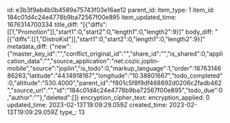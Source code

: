 id: e3b3f9ab4b0b4589a75743f03e16ae12
parent_id: 
item_type: 1
item_id: 184c01d4c24e4778b9ba72567f00e895
item_updated_time: 1676314700334
title_diff: "[{\"diffs\":[[1,\"Promotion\"]],\"start1\":0,\"start2\":0,\"length1\":0,\"length2\":9}]"
body_diff: "[{\"diffs\":[[1,\"DistroKid\"]],\"start1\":0,\"start2\":0,\"length1\":0,\"length2\":9}]"
metadata_diff: {"new":{"master_key_id":"","conflict_original_id":"","share_id":"","is_shared":0,"application_data":"","source_application":"net.cozic.joplin-mobile","source":"joplin","is_todo":0,"markup_language":1,"order":1676314686263,"latitude":"44.14918167","longitude":"10.38801667","todo_completed":0,"altitude":"530.4000","parent_id":"f801c5f8f9df468892d0206c2fadb462","source_url":"","id":"184c01d4c24e4778b9ba72567f00e895","todo_due":0,"author":""},"deleted":[]}
encryption_cipher_text: 
encryption_applied: 0
updated_time: 2023-02-13T19:09:29.059Z
created_time: 2023-02-13T19:09:29.059Z
type_: 13